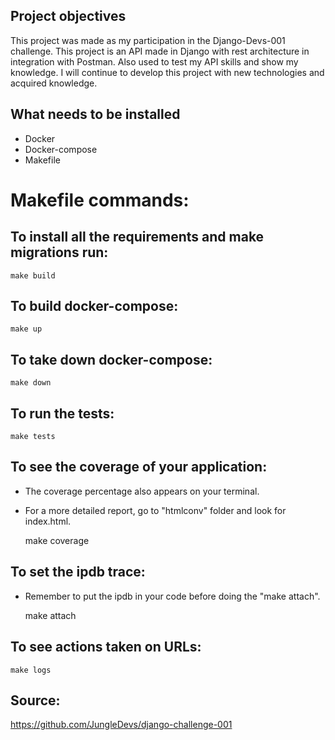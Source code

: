 Project objectives
-

This project was made as my participation in the Django-Devs-001 challenge. This project is an API made in Django with 
rest architecture in integration with Postman. Also used to test my API skills and show my knowledge. 
I will continue to develop this project with new technologies and acquired knowledge.

What needs to be installed
-

- Docker
- Docker-compose
- Makefile


# Makefile commands:

To install all the requirements and make migrations run:
-

    make build

To build docker-compose:
-

    make up

To take down docker-compose:
-

    make down

To run the tests:
-

    make tests

To see the coverage of your application: 
-
- The coverage percentage also appears on your terminal.

- For a more detailed report, go to "htmlconv" folder and look for index.html.


    make coverage

To set the ipdb trace:
-
- Remember to put the ipdb in your code before doing the "make attach".


    make attach

To see actions taken on URLs:
-

    make logs


Source:
-
https://github.com/JungleDevs/django-challenge-001
